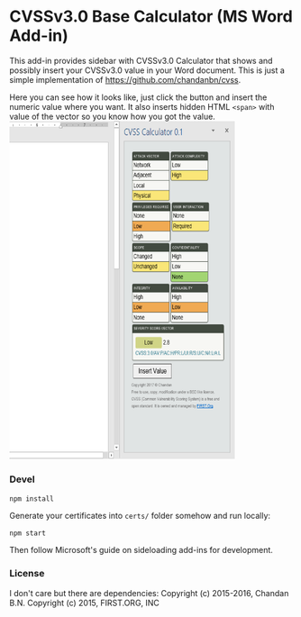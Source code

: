  # CVSSv3.0 Base Calculator (MS Word Add-in)
This add-in provides sidebar with CVSSv3.0 Calculator that shows and possibly insert your CVSSv3.0 value in your Word document. This is just a simple implementation of https://github.com/chandanbn/cvss.

Here you can see how it looks like, just click the button and insert the numeric value where you want. It also inserts hidden HTML `<span>` with value of the vector so you know how you got the value. 
<img src="https://raw.githubusercontent.com/malacupa/cvssv3.0-base-calculator-addin/master/imgs/screenshot.png" width="400" height="600" />



### Devel
```
npm install
```

Generate your certificates into `certs/` folder somehow and run locally:
```
npm start
```
Then follow Microsoft's guide on sideloading add-ins for development.

### License
I don't care but there are dependencies:
Copyright (c) 2015-2016, Chandan B.N.
Copyright (c) 2015, FIRST.ORG, INC
